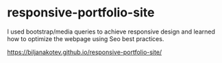 # responsive-portfolio-site

I used bootstrap/media queries to achieve responsive design and learned how to optimize the webpage using Seo best practices.

https://biljanakotev.github.io/responsive-portfolio-site/

